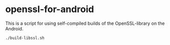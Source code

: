 # openssl-for-android

This is a script for using self-compiled builds of the OpenSSL-library on the Android.

```bash
./build-libssl.sh
```

